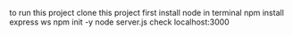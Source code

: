to run this project 
clone this project
first install node 
in terminal npm install express ws
npm init -y
node server.js
check localhost:3000
